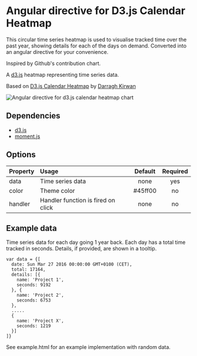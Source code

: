 # Angular directive for D3.js Calendar Heatmap

This circular time series heatmap is used to visualise tracked time over the past year, showing details for each of the days on demand.
Converted into an angular directive for your convenience.

Inspired by Github's contribution chart.

A [d3.js](https://d3js.org/) heatmap representing time series data. 

Based on [D3.js Calendar Heatmap](https://github.com/DKirwan/calendar-heatmap) by [Darragh Kirwan](https://github.com/DKirwan)

![Angular directive for d3.js calendar heatmap chart](https://raw.githubusercontent.com/g1eb/angular-calendar-heatmap/master/screenshot.png)

## Dependencies

* [d3.js](https://d3js.org/)
* [moment.js](http://momentjs.com/)

## Options

|Property        | Usage           | Default  | Required |
|:------------- |:-------------|:-----:|:-----:|
| data | Time series data | none | yes |
| color | Theme color | #45ff00 | no |
| handler | Handler function is fired on click | none | no |

## Example data

Time series data for each day going 1 year back.
Each day has a total time tracked in seconds.
Details, if provided, are shown in a tooltip.

```
var data = {[
  date: Sun Mar 27 2016 00:00:00 GMT+0100 (CET),
  total: 17164,
  details: [{
    name: 'Project 1',
    seconds: 9192
  }, {
    name: 'Project 2',
    seconds: 6753
  },
  .....
  {
    name: 'Project X',
    seconds: 1219
  }]
]}
```

See example.html for an example implementation with random data.
